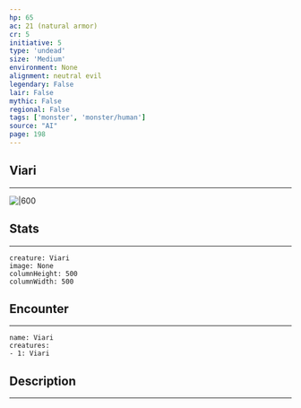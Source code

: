 ```yaml
---
hp: 65
ac: 21 (natural armor)
cr: 5
initiative: 5
type: 'undead'    
size: 'Medium'
environment: None
alignment: neutral evil
legendary: False
lair: False
mythic: False
regional: False
tags: ['monster', 'monster/human']
source: "AI"
page: 198
---
```


## Viari
---

![|600](https://5e.tools/img/bestiary/AI/Viari.jpg)

## Stats
---

```statblock
creature: Viari
image: None
columnHeight: 500
columnWidth: 500
```

## Encounter
---

```encounter-table
name: Viari
creatures:
- 1: Viari
```

## Description
---




